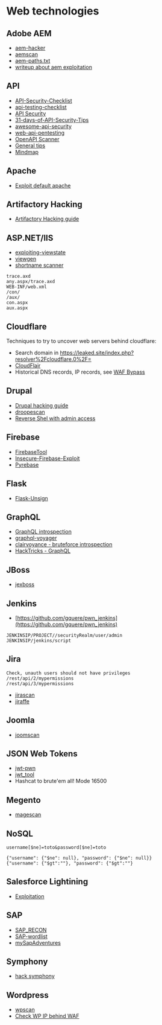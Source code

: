 # Web technologies

## Adobe AEM

- [aem-hacker](https://github.com/0ang3el/aem-hacker)
- [aemscan](https://github.com/Raz0r/aemscan)
- [aem-paths.txt](https://github.com/emadshanab/Adobe-Experience-Manager/blob/main/aem-paths.txt)
- [writeup about aem exploitation](https://medium.com/@SecTech/adobe-experience-manager-exploitation-24bd9eb75ed9)

## API

- [API-Security-Checklist](https://github.com/shieldfy/API-Security-Checklist)
- [api-testing-checklist](https://hackanythingfor.blogspot.com/2020/07/api-testing-checklist.html)
- [API Security](https://github.com/0xCGonzalo/Golden-Guide-for-Pentesting/tree/master/API%20Security)
- [31-days-of-API-Security-Tips](https://github.com/inonshk/31-days-of-API-Security-Tips)
- [awesome-api-security](https://github.com/arainho/awesome-api-security)
- [web-api-pentesting](https://book.hacktricks.xyz/pentesting/pentesting-web/web-api-pentesting)
- [OpenAPI Scanner](https://github.com/ngalongc/openapi_security_scanner)
- [General tips](https://pentestbook.six2dez.com/enumeration/webservices/apis)
- [Mindmap](https://dsopas.github.io/MindAPI/play/)

## Apache

- [Exploit default apache](https://infosecwriteups.com/apache-example-servlet-leads-to-61a2720cac20)

## Artifactory Hacking

- [Artifactory Hacking guide](https://book.hacktricks.xyz/pentesting/pentesting-web/artifactory-hacking-guide)

## ASP.NET/IIS

- [exploiting-viewstate](https://notsosecure.com/exploiting-viewstate-deserialization-using-blacklist3r-and-ysoserial-net#PoC)
- [viewgen](https://github.com/0xacb/viewgen)
- [shortname scanner](https://github.com/sw33tLie/sns)

```
trace.axd
any.aspx/trace.axd
WEB-INF/web.xml
/con/
/aux/
con.aspx
aux.aspx
```

## Cloudflare

Techniques to try to uncover web servers behind cloudflare:

- Search domain in https://leaked.site/index.php?resolver%2Fcloudflare.0%2F= 
- [CloudFlair](https://github.com/christophetd/CloudFlair)
- Historical DNS records, IP records, see [WAF Bypass](https://caon.io/docs/exploitation/wafbypass/)

## Drupal

- [Drupal hacking guide](https://book.hacktricks.xyz/pentesting/pentesting-web/drupal)
- [droopescan](https://github.com/SamJoan/droopescan)
- [Reverse Shel with admin access](https://www.hackingarticles.in/drupal-reverseshell/)

## Firebase

- [FirebaseTool](https://github.com/Turr0n/firebase)
- [Insecure-Firebase-Exploit](https://github.com/MuhammadKhizerJaved/Insecure-Firebase-Exploit)
- [Pyrebase](https://github.com/thisbejim/Pyrebase)

## Flask

- [Flask-Unsign](https://github.com/Paradoxis/Flask-Unsign)

## GraphQL

- [GraphQL introspection](https://blog.yeswehack.com/yeswerhackers/how-exploit-graphql-endpoint-bug-bounty/)
- [graphql-voyager](https://github.com/APIs-guru/graphql-voyager)
- [clairvoyance - bruteforce introspection](https://github.com/nikitastupin/clairvoyance)
- [HackTricks - GraphQL](https://book.hacktricks.xyz/pentesting/pentesting-web/graphql)

## JBoss

- [jexboss](https://github.com/joaomatosf/jexboss)

## Jenkins

- [https://github.com/gquere/pwn_jenkins](https://github.com/gquere/pwn_jenkins)

```
JENKINSIP/PROJECT//securityRealm/user/admin
JENKINSIP/jenkins/script
```

## Jira

```
Check, unauth users should not have privileges
/rest/api/2/mypermissions
/rest/api/3/mypermissions
```

- [jirascan](https://github.com/bcoles/jira_scan)
- [jiraffe](https://github.com/0x48piraj/Jiraffe)

## Joomla

- [joomscan](https://wiki.owasp.org/index.php/Category:OWASP_Joomla_Vulnerability_Scanner_Project)

## JSON Web Tokens

- [jwt-pwn](https://github.com/mazen160/jwt-pwn)
- [jwt_tool](https://github.com/ticarpi/jwt_tool)
- Hashcat to brute'em all! Mode 16500

## Megento

- [magescan](https://github.com/steverobbins/magescan)

## NoSQL 

```
username[$ne]=toto&password[$ne]=toto

{"username": {"$ne": null}, "password": {"$ne": null}}
{"username": {"$gt":""}, "password": {"$gt":""}
```

## Salesforce Lightining

- [Exploitation](https://web.archive.org/web/20210812053905/enumerated.de/index/salesforce)

## SAP

- [SAP_RECON](https://github.com/chipik/SAP_RECON)
- [SAP-wordlist](https://github.com/emadshanab/SAP-wordlist/blob/main/SAP-wordlist.txt)
- [mySapAdventures](https://github.com/shipcod3/mySapAdventures)

## Symphony

- [hack symphony](https://book.hacktricks.xyz/pentesting/pentesting-web/symphony)

## Wordpress

- [wpscan](https://github.com/wpscanteam/wpscan)
- [Check WP IP behind WAF](https://blog.nem.ec/2020/01/22/discover-cloudflare-wordpress-ip)
